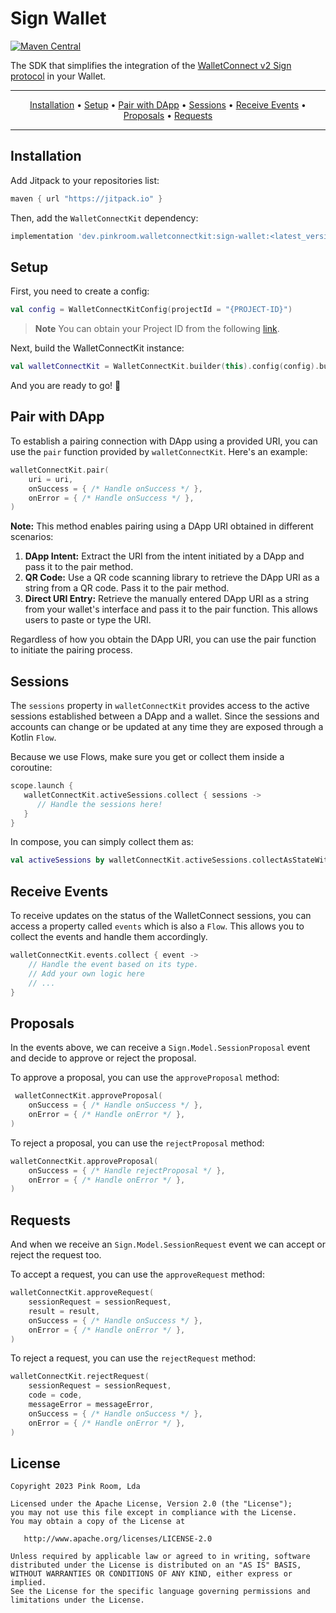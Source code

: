 # Sign Wallet

[![Maven Central](https://maven-badges.herokuapp.com/maven-central/dev.pinkroom.walletconnectkit/sign-wallet/badge.svg)](https://maven-badges.herokuapp.com/maven-central/dev.pinkroom.walletconnectkit/sign-wallet)

The SDK that simplifies the integration of the
[WalletConnect v2 Sign protocol](https://docs.walletconnect.com/2.0/api/sign) in your Wallet.

-------

<p align="center">
    <a href="#installation">Installation</a> &bull;
    <a href="#setup">Setup</a> &bull;
    <a href="#pair-with-dapp">Pair with DApp</a> &bull;
    <a href="#sessions">Sessions</a> &bull;
    <a href="#receive-events">Receive Events</a> &bull;
    <a href="#proposals">Proposals</a> &bull;
    <a href="#requests">Requests</a>
</p>

-------

## Installation

Add Jitpack to your repositories list:

```groovy
maven { url "https://jitpack.io" }
```

Then, add the `WalletConnectKit` dependency:

``` groovy
implementation 'dev.pinkroom.walletconnectkit:sign-wallet:<latest_version>'
```

## Setup

First, you need to create a config:

```kotlin  
val config = WalletConnectKitConfig(projectId = "{PROJECT-ID}")  
```

> **Note**
> You can obtain your Project ID from the following [link](https://cloud.walletconnect.com/sign-in).

Next, build the WalletConnectKit instance:

```kotlin  
val walletConnectKit = WalletConnectKit.builder(this).config(config).build()  
```

And you are ready to go! 🚀

## Pair with DApp

To establish a pairing connection with DApp using a provided URI, you can use the `pair`
function provided by `walletConnectKit`. Here's an example:

```kotlin
walletConnectKit.pair(
    uri = uri,
    onSuccess = { /* Handle onSuccess */ },
    onError = { /* Handle onSuccess */ },
)
```

**Note:** This method enables pairing using a DApp URI obtained in different scenarios:

1. **DApp Intent:** Extract the URI from the intent initiated by a DApp and pass it to the pair
   method.
2. **QR Code:** Use a QR code scanning library to retrieve the DApp URI as a string from a QR
   code. Pass it to the pair method.
3. **Direct URI Entry:** Retrieve the manually entered DApp URI as a string from your wallet's
   interface and pass it to the pair function. This allows users to paste or type the URI.

Regardless of how you obtain the DApp URI, you can use the pair function to initiate the
pairing process.

## Sessions

The `sessions` property in `walletConnectKit` provides access to the active sessions established
between a DApp and a wallet. Since the sessions and accounts can change or be updated at any time
they are exposed through a Kotlin `Flow`.

Because we use Flows, make sure you get or collect them inside a coroutine:

```kotlin
scope.launch {
   walletConnectKit.activeSessions.collect { sessions ->
      // Handle the sessions here!
   }
}
```

In compose, you can simply collect them as:

```kotlin
val activeSessions by walletConnectKit.activeSessions.collectAsStateWithLifecycle(initialValue = emptyList())
```

## Receive Events

To receive updates on the status of the WalletConnect sessions, you can access a property called
`events` which is also a `Flow`. This allows you to collect the events and handle them accordingly.

```kotlin
walletConnectKit.events.collect { event ->
    // Handle the event based on its type.
    // Add your own logic here
    // ...
}
```

## Proposals

In the events above, we can receive a `Sign.Model.SessionProposal` event and decide to approve or
reject the proposal.

To approve a proposal, you can use the `approveProposal` method:

```kotlin
 walletConnectKit.approveProposal(
    onSuccess = { /* Handle onSuccess */ },
    onError = { /* Handle onError */ },
)
```

To reject a proposal, you can use the `rejectProposal` method:

```kotlin
walletConnectKit.approveProposal(
    onSuccess = { /* Handle rejectProposal */ },
    onError = { /* Handle onError */ },
)
```

## Requests

And when we receive an `Sign.Model.SessionRequest` event we can accept or reject the request too.

To accept a request, you can use the `approveRequest` method:

```kotlin
walletConnectKit.approveRequest(
    sessionRequest = sessionRequest,
    result = result,
    onSuccess = { /* Handle onSuccess */ },
    onError = { /* Handle onError */ },
)
```

To reject a request, you can use the `rejectRequest` method:

```kotlin
walletConnectKit.rejectRequest(
    sessionRequest = sessionRequest,
    code = code,
    messageError = messageError,
    onSuccess = { /* Handle onSuccess */ },
    onError = { /* Handle onError */ },
)
```

## License

    Copyright 2023 Pink Room, Lda

    Licensed under the Apache License, Version 2.0 (the "License");
    you may not use this file except in compliance with the License.
    You may obtain a copy of the License at

       http://www.apache.org/licenses/LICENSE-2.0

    Unless required by applicable law or agreed to in writing, software
    distributed under the License is distributed on an "AS IS" BASIS,
    WITHOUT WARRANTIES OR CONDITIONS OF ANY KIND, either express or implied.
    See the License for the specific language governing permissions and
    limitations under the License.
